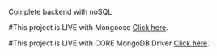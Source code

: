 Complete backend  with noSQL 

#This project is LIVE with Mongoose  [Click here](https://nosql-api-ecom.herokuapp.com/).

#This project is LIVE with CORE MongoDB Driver [Click here](https://tester-mongo-api.herokuapp.com/).

